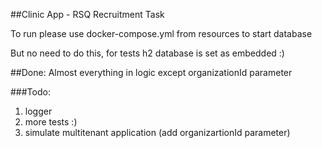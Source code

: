##Clinic App - RSQ Recruitment Task 

To run please use docker-compose.yml from resources to start database<br>

But no need to do this, for tests h2 database is set as embedded :)

##Done: 
Almost everything in logic except organizationId parameter

###Todo:
1. logger
2. more tests :)
3. simulate multitenant application (add organizartionId parameter)